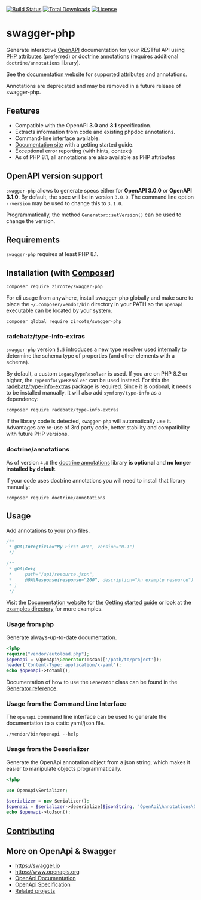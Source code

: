 [![Build Status](https://img.shields.io/github/actions/workflow/status/zircote/swagger-php/build.yml?branch=master)](https://github.com/zircote/swagger-php/actions?query=workflow:build)
[![Total Downloads](https://img.shields.io/packagist/dt/zircote/swagger-php.svg)](https://packagist.org/packages/zircote/swagger-php)
[![License](https://img.shields.io/badge/license-Apache2.0-blue.svg)](LICENSE)

# swagger-php

Generate interactive [OpenAPI](https://www.openapis.org) documentation for your RESTful API using [PHP attributes](https://www.php.net/manual/en/language.attributes.overview.php) (preferred) or
[doctrine annotations](https://www.doctrine-project.org/projects/annotations.html) (requires additional `doctrine/annotations` library).

See the [documentation website](https://zircote.github.io/swagger-php/guide/using-attributes.html) for supported attributes and annotations.

Annotations are deprecated and may be removed in a future release of swagger-php.

## Features

- Compatible with the OpenAPI **3.0** and **3.1** specification.
- Extracts information from code and existing phpdoc annotations.
- Command-line interface available.
- [Documentation site](https://zircote.github.io/swagger-php/) with a getting started guide.
- Exceptional error reporting (with hints, context)
- As of PHP 8.1, all annotations are also available as PHP attributes

## OpenAPI version support

`swagger-php` allows to generate specs either for **OpenAPI 3.0.0** or **OpenAPI 3.1.0**.
By default, the spec will be in version `3.0.0`. The command line option `--version` may be used to change this
to `3.1.0`.

Programmatically, the method `Generator::setVersion()` can be used to change the version.

## Requirements

`swagger-php` requires at least PHP 8.1.

## Installation (with [Composer](https://getcomposer.org))

```shell
composer require zircote/swagger-php
```

For cli usage from anywhere, install swagger-php globally and make sure to place the `~/.composer/vendor/bin` directory in your PATH so the `openapi` executable can be located by your system.

```shell
composer global require zircote/swagger-php
```

### radebatz/type-info-extras
`swagger-php` version `5.5` introduces a new type resolver used internally to determine the schema type
of properties (and other elements with a schema).

By default, a custom `LegacyTypeResolver` is used. If you are on PHP 8.2 or higher,
the `TypeInfoTypeResolver` can be used instead.
For this the [radebatz/type-info-extras](https://github.com/DerManoMann/type-info-extras) package is required.
Since it is optional, it needs to be installed manually. It will also add `symfony/type-info` as a dependency:

```shell
composer require radebatz/type-info-extras
```

If the library code is detected, `swagger-php` will automatically use it.
Advantages are re-use of 3rd party code, better stability and compatibility with future PHP versions.

### doctrine/annotations
As of version `4.8` the [doctrine annotations](https://www.doctrine-project.org/projects/annotations.html) library **is optional** and **no longer installed by default**.

If your code uses doctrine annotations you will need to install that library manually:

```shell
composer require doctrine/annotations
```


## Usage

Add annotations to your php files.

```php
/**
 * @OA\Info(title="My First API", version="0.1")
 */

/**
 * @OA\Get(
 *     path="/api/resource.json",
 *     @OA\Response(response="200", description="An example resource")
 * )
 */
```

Visit the [Documentation website](https://zircote.github.io/swagger-php/) for the [Getting started guide](https://zircote.github.io/swagger-php/guide) or look at the [examples directory](docs/examples) for more examples.

### Usage from php

Generate always-up-to-date documentation.

```php
<?php
require("vendor/autoload.php");
$openapi = \OpenApi\Generator::scan(['/path/to/project']);
header('Content-Type: application/x-yaml');
echo $openapi->toYaml();
```
Documentation of how to use the `Generator` class can be found in the [Generator reference](https://zircote.github.io/swagger-php/reference/generator).

### Usage from the Command Line Interface

The `openapi` command line interface can be used to generate the documentation to a static yaml/json file.

```shell
./vendor/bin/openapi --help
```

### Usage from the Deserializer

Generate the OpenApi annotation object from a json string, which makes it easier to manipulate objects programmatically.

```php
<?php

use OpenApi\Serializer;

$serializer = new Serializer();
$openapi = $serializer->deserialize($jsonString, 'OpenApi\Annotations\OpenApi');
echo $openapi->toJson();
```

## [Contributing](CONTRIBUTING.md)

## More on OpenApi & Swagger

- https://swagger.io
- https://www.openapis.org
- [OpenApi Documentation](https://swagger.io/docs/)
- [OpenApi Specification](http://swagger.io/specification/)
- [Related projects](docs/related-projects.md)
